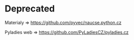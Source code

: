 # Deprecated

Materialy => https://github.com/pyvec/naucse.python.cz

Pyladies web => https://github.com/PyLadiesCZ/pyladies.cz
